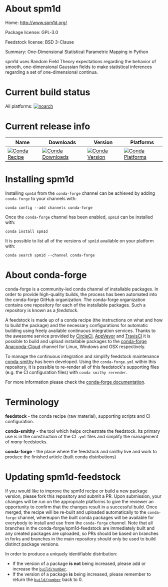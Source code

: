 About spm1d
===========

Home: http://www.spm1d.org/

Package license: GPL-3.0

Feedstock license: BSD 3-Clause

Summary: One-Dimensional Statistical Parametric Mapping in Python

spm1d uses Random Field Theory expectations regarding the behavior
of smooth, one-dimensional Gaussian fields to make statistical
inferences regarding a set of one-dimensional continua.


Current build status
====================

All platforms:
[![noarch](https://img.shields.io/circleci/project/github/conda-forge/spm1d-feedstock/master.svg?label=noarch)](https://circleci.com/gh/conda-forge/spm1d-feedstock)

Current release info
====================

| Name | Downloads | Version | Platforms |
| --- | --- | --- | --- |
| [![Conda Recipe](https://img.shields.io/badge/recipe-spm1d-green.svg)](https://anaconda.org/conda-forge/spm1d) | [![Conda Downloads](https://img.shields.io/conda/dn/conda-forge/spm1d.svg)](https://anaconda.org/conda-forge/spm1d) | [![Conda Version](https://img.shields.io/conda/vn/conda-forge/spm1d.svg)](https://anaconda.org/conda-forge/spm1d) | [![Conda Platforms](https://img.shields.io/conda/pn/conda-forge/spm1d.svg)](https://anaconda.org/conda-forge/spm1d) |

Installing spm1d
================

Installing `spm1d` from the `conda-forge` channel can be achieved by adding `conda-forge` to your channels with:

```
conda config --add channels conda-forge
```

Once the `conda-forge` channel has been enabled, `spm1d` can be installed with:

```
conda install spm1d
```

It is possible to list all of the versions of `spm1d` available on your platform with:

```
conda search spm1d --channel conda-forge
```


About conda-forge
=================

conda-forge is a community-led conda channel of installable packages.
In order to provide high-quality builds, the process has been automated into the
conda-forge GitHub organization. The conda-forge organization contains one repository
for each of the installable packages. Such a repository is known as a *feedstock*.

A feedstock is made up of a conda recipe (the instructions on what and how to build
the package) and the necessary configurations for automatic building using freely
available continuous integration services. Thanks to the awesome service provided by
[CircleCI](https://circleci.com/), [AppVeyor](http://www.appveyor.com/)
and [TravisCI](https://travis-ci.org/) it is possible to build and upload installable
packages to the [conda-forge](https://anaconda.org/conda-forge)
[Anaconda-Cloud](http://docs.anaconda.org/) channel for Linux, Windows and OSX respectively.

To manage the continuous integration and simplify feedstock maintenance
[conda-smithy](http://github.com/conda-forge/conda-smithy) has been developed.
Using the ``conda-forge.yml`` within this repository, it is possible to re-render all of
this feedstock's supporting files (e.g. the CI configuration files) with ``conda smithy rerender``.

For more information please check the [conda-forge documentation](https://conda-forge.org/docs/).

Terminology
===========

**feedstock** - the conda recipe (raw material), supporting scripts and CI configuration.

**conda-smithy** - the tool which helps orchestrate the feedstock.
                   Its primary use is in the construction of the CI ``.yml`` files
                   and simplify the management of *many* feedstocks.

**conda-forge** - the place where the feedstock and smithy live and work to
                  produce the finished article (built conda distributions)


Updating spm1d-feedstock
========================

If you would like to improve the spm1d recipe or build a new
package version, please fork this repository and submit a PR. Upon submission,
your changes will be run on the appropriate platforms to give the reviewer an
opportunity to confirm that the changes result in a successful build. Once
merged, the recipe will be re-built and uploaded automatically to the
`conda-forge` channel, whereupon the built conda packages will be available for
everybody to install and use from the `conda-forge` channel.
Note that all branches in the conda-forge/spm1d-feedstock are
immediately built and any created packages are uploaded, so PRs should be based
on branches in forks and branches in the main repository should only be used to
build distinct package versions.

In order to produce a uniquely identifiable distribution:
 * If the version of a package **is not** being increased, please add or increase
   the [``build/number``](http://conda.pydata.org/docs/building/meta-yaml.html#build-number-and-string).
 * If the version of a package **is** being increased, please remember to return
   the [``build/number``](http://conda.pydata.org/docs/building/meta-yaml.html#build-number-and-string)
   back to 0.